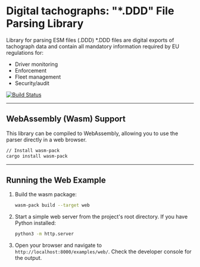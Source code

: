 # Digital tachographs: "\*.DDD" File Parsing Library

Library for parsing ESM files (.DDD)
\*.DDD files are digital exports of tachograph data and contain all mandatory information required by EU regulations for:

- Driver monitoring
- Enforcement
- Fleet management
- Security/audit

[![Build Status][actions-badge]][actions-url]

[actions-badge]: https://github.com/mbolaric/esm-parser/actions/workflows/rust.yml/badge.svg?branch=master
[actions-url]: https://github.com/mbolaric/esm-parser/actions/workflows/rust.yml?query=branch%3Amaster

---

## WebAssembly (Wasm) Support

This library can be compiled to WebAssembly, allowing you to use the parser directly in a web browser.

```bash
// Install wasm-pack
cargo install wasm-pack
```

---

## Running the Web Example

1.  Build the wasm package:
    ```bash
    wasm-pack build --target web
    ```
2.  Start a simple web server from the project's root directory. If you have Python installed:
    ```bash
    python3 -m http.server
    ```
3.  Open your browser and navigate to `http://localhost:8000/examples/web/`. Check the developer console for the output.
